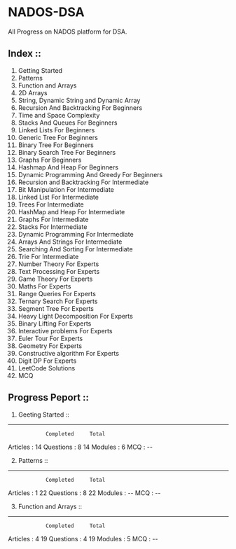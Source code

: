 # NADOS-DSA
All Progress on NADOS platform for DSA.


Index ::
--------------------------------------------------------------------------------------------------------------------------------------------
1.    Getting Started                                   
2.    Patterns
3.    Function and Arrays
4.    2D Arrays
5.    String, Dynamic String and Dynamic Array
6.    Recursion And Backtracking For Beginners
7.    Time and Space Complexity
8.    Stacks And Queues For Beginners
9.    Linked Lists For Beginners
10.   Generic Tree For Beginners
11.   Binary Tree For Beginners
12.   Binary Search Tree For Beginners
13.   Graphs For Beginners
14.   Hashmap And Heap For Beginners
15.   Dynamic Programming And Greedy For Beginners
16.   Recursion and Backtracking For Intermediate
17.   Bit Manipulation For Intermediate
18.   Linked List For Intermediate
19.   Trees For Intermediate
20.   HashMap and Heap For Intermediate
21.   Graphs For Intermediate
22.   Stacks For Intermediate
23.   Dynamic Programming For Intermediate
24.   Arrays And Strings For Intermediate
25.   Searching And Sorting For Intermediate
26.   Trie For Intermediate
27.   Number Theory For Experts
28.   Text Processing For Experts
29.   Game Theory For Experts
30.   Maths For Experts
31.   Range Queries For Experts
32.   Ternary Search For Experts
33.   Segment Tree For Experts
34.   Heavy Light Decomposition For Experts
35.   Binary Lifting For Experts
36.   Interactive problems For Experts
37.   Euler Tour For Experts
38.   Geometry For Experts
39.   Constructive algorithm For Experts
40.   Digit DP For Experts
41.   LeetCode Solutions
42.   MCQ


Progress Peport ::
--------------------------------------------------------------------------------------------------------------------------------------------

01. Geeting Started ::
--------------------------------
                Completed     Total
Articles    :                   14
Questions   :       8           14
Modules     :                    6
MCQ         :                   --



02. Patterns ::
--------------------------------
                Completed     Total
Articles    :       1           22
Questions   :       8           22
Modules     :                   --
MCQ         :                   --


03. Function and Arrays ::
--------------------------------
                Completed     Total
Articles    :       4           19
Questions   :       4           19
Modules     :                    5
MCQ         :                   --



